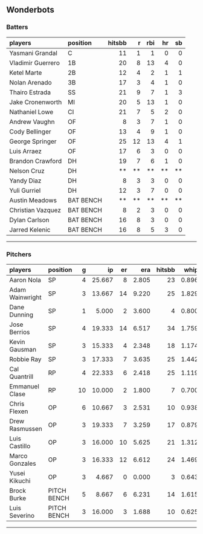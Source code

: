 ## Wonderbots

### Batters

 
|players           |position  | hitsbb|  r| rbi| hr| sb| 
|:-----------------|:---------|------:|--:|---:|--:|--:| 
|Yasmani Grandal   |C         |     11|  1|   1|  0|  0| 
|Vladimir Guerrero |1B        |     20|  8|  13|  4|  0| 
|Ketel Marte       |2B        |     12|  4|   2|  1|  1| 
|Nolan Arenado     |3B        |     17|  3|   4|  1|  0| 
|Thairo Estrada    |SS        |     21|  9|   7|  1|  3| 
|Jake Cronenworth  |MI        |     20|  5|  13|  1|  0| 
|Nathaniel Lowe    |CI        |     21|  7|   5|  2|  0| 
|Andrew Vaughn     |OF        |      8|  3|   7|  1|  0| 
|Cody Bellinger    |OF        |     13|  4|   9|  1|  0| 
|George Springer   |OF        |     25| 12|  13|  4|  1| 
|Luis Arraez       |OF        |     17|  6|   3|  0|  0| 
|Brandon Crawford  |DH        |     19|  7|   6|  1|  0| 
|Nelson Cruz       |DH        |     **| **|  **| **| **| 
|Yandy Diaz        |DH        |      8|  3|   3|  0|  0| 
|Yuli Gurriel      |DH        |     12|  3|   7|  0|  0| 
|Austin Meadows    |BAT BENCH |     **| **|  **| **| **| 
|Christian Vazquez |BAT BENCH |      8|  2|   3|  0|  0| 
|Dylan Carlson     |BAT BENCH |     16|  8|   3|  0|  0| 
|Jarred Kelenic    |BAT BENCH |     16|  8|   5|  3|  0| 


* * *

### Pitchers

 
|players         |position    |  g|     ip| er|   era| hitsbb|  whip| so|  w| sv| 
|:---------------|:-----------|--:|------:|--:|-----:|------:|-----:|--:|--:|--:| 
|Aaron Nola      |SP          |  4| 25.667|  8| 2.805|     23| 0.896| 33|  2|  0| 
|Adam Wainwright |SP          |  3| 13.667| 14| 9.220|     25| 1.829|  6|  0|  0| 
|Dane Dunning    |SP          |  1|  5.000|  2| 3.600|      4| 0.800|  8|  1|  0| 
|Jose Berrios    |SP          |  4| 19.333| 14| 6.517|     34| 1.759| 16|  2|  0| 
|Kevin Gausman   |SP          |  3| 15.333|  4| 2.348|     18| 1.174| 19|  0|  0| 
|Robbie Ray      |SP          |  3| 17.333|  7| 3.635|     25| 1.442| 18|  0|  0| 
|Cal Quantrill   |RP          |  4| 22.333|  6| 2.418|     25| 1.119| 14|  3|  0| 
|Emmanuel Clase  |RP          | 10| 10.000|  2| 1.800|      7| 0.700| 13|  1|  6| 
|Chris Flexen    |OP          |  6| 10.667|  3| 2.531|     10| 0.938|  8|  1|  0| 
|Drew Rasmussen  |OP          |  3| 19.333|  7| 3.259|     17| 0.879| 11|  1|  0| 
|Luis Castillo   |OP          |  3| 16.000| 10| 5.625|     21| 1.312| 17|  1|  0| 
|Marco Gonzales  |OP          |  3| 16.333| 12| 6.612|     24| 1.469| 10|  0|  0| 
|Yusei Kikuchi   |OP          |  3|  4.667|  0| 0.000|      3| 0.643|  8|  0|  1| 
|Brock Burke     |PITCH BENCH |  5|  8.667|  6| 6.231|     14| 1.615|  9|  0|  0| 
|Luis Severino   |PITCH BENCH |  3| 16.000|  3| 1.688|     10| 0.625| 17|  2|  0| 


* * *


